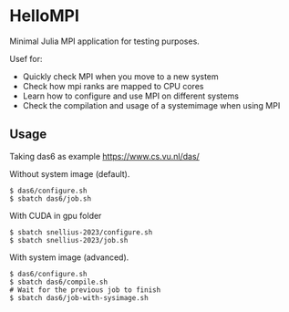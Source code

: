 # HelloMPI

Minimal Julia MPI application for testing purposes.

Usef for:
- Quickly check MPI when you move to a new system
- Check how mpi ranks are mapped to CPU cores
- Learn how to configure and use MPI on different systems
- Check the compilation and usage of a systemimage when using MPI

## Usage

Taking das6 as example https://www.cs.vu.nl/das/  

Without system image (default).

```batch
$ das6/configure.sh
$ sbatch das6/job.sh
```
With CUDA in gpu folder
```batch
$ sbatch snellius-2023/configure.sh
$ sbatch snellius-2023/job.sh
```

With system image (advanced).
```batch
$ das6/configure.sh
$ sbatch das6/compile.sh
# Wait for the previous job to finish
$ sbatch das6/job-with-sysimage.sh
```


